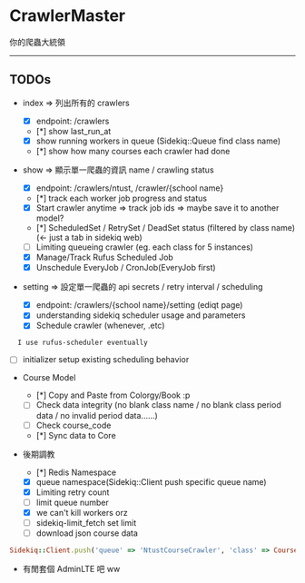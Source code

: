CrawlerMaster
=============

你的爬蟲大統領

-----------------

## TODOs

* index => 列出所有的 crawlers
  - [x] endpoint: /crawlers
  - [*] show last_run_at
  - [x] show running workers in queue (Sidekiq::Queue find class name)
  - [*] show how many courses each crawler had done

* show => 顯示單一爬蟲的資訊 name / crawling status
  - [x] endpoint: /crawlers/ntust, /crawler/{school name}
  - [*] track each worker job progress and status
  - [x] Start crawler anytime => track job ids => maybe save it to another model?
  - [*] ScheduledSet / RetrySet / DeadSet status (filtered by class name) (<- just a tab in sidekiq web)
  - [ ] Limiting queueing crawler (eg. each class for 5 instances)
  - [x] Manage/Track Rufus Scheduled Job
  - [x] Unschedule EveryJob / CronJob(EveryJob first)

* setting => 設定單一爬蟲的 api secrets / retry interval / scheduling
  - [x] endpoint: /crawlers/{school name}/setting (ediqt page)
  - [x] understanding sidekiq scheduler usage and parameters
  - [x] Schedule crawler (whenever, .etc)
```
  I use rufus-scheduler eventually
```
  - [ ] initializer setup existing scheduling behavior

* Course Model
  - [*] Copy and Paste from Colorgy/Book :p
  - [ ] Check data integrity (no blank class name / no blank class period data / no invalid period data......)
  - [ ] Check course_code
  - [*] Sync data to Core

* 後期調教
  - [*] Redis Namespace
  - [x] queue namespace(Sidekiq::Client push specific queue name)
  - [x] Limiting retry count
  - [ ] limit queue number
  - [x] we can't kill workers orz
  - [ ] sidekiq-limit_fetch set limit
  - [ ] download json course data

```ruby
Sidekiq::Client.push('queue' => 'NtustCourseCrawler', 'class' => CourseCrawler::Worker, 'args' => ['NtustCourseCrawler'])
```

* 有閒套個 AdminLTE 吧 ww
